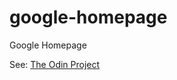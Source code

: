 # google-homepage

Google Homepage 

See: [The Odin Project](http://www.theodinproject.com/web-development-101/html-css)